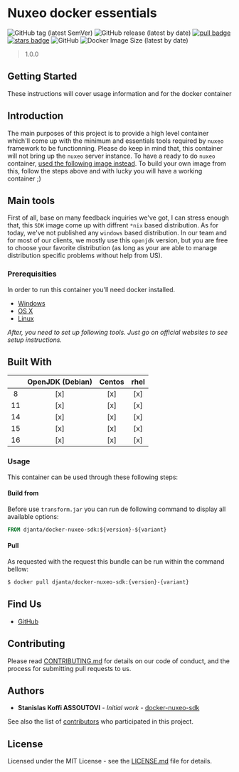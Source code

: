# Nuxeo docker essentials

![GitHub tag (latest SemVer)](https://img.shields.io/github/v/tag/djanta/docker-nuxeo-sdk)
![GitHub release (latest by date)](https://img.shields.io/github/v/release/djanta/docker-nuxeo-sdk?color=brightgreen&include_prereleases)
[![pull badge](https://img.shields.io/docker/pulls/djanta/nuxeo-sdk.svg)](https://github.com/djanta/docker-nuxeo-sdk)
[![stars badge](https://img.shields.io/docker/stars/djanta/nuxeo-sdk.svg)](https://github.com/djanta/docker-nuxeo-sdk)
![GitHub](https://img.shields.io/github/license/djanta/docker-nuxeo-sdk?color=brightgreen)
![Docker Image Size (latest by date)](https://img.shields.io/docker/image-size/djanta/nuxeo-sdk)

> 1.0.0

## Getting Started

These instructions will cover usage information and for the docker container 

## Introduction
The main purposes of this project is to provide a high level container which'll come up with the minimum and essentials tools required by `nuxeo` 
framework to be functionning. Please do keep in mind that, this container will not bring up the `nuxeo` server instance. To have a ready to do `nuxeo`
container, [used the following image instead](https://github.com/djanta/docker-nuxeo-server).
To build your own image from this, follow the steps above and with lucky you will have a working container ;)

## Main tools

First of all, base on many feedback inquiries we've got, I can stress enough that, this `SDK` image come up with diffrent `*nix` based distribution.
As for today, we've not published any `windows` based distribution. In our team and for most of our clients, we mostly use this `openjdk` version, but you are free to
choose your favorite distribution (as long as your are able to manage distribution specific problems without help from
US).

### Prerequisities

In order to run this container you'll need docker installed.

* [Windows](https://docs.docker.com/windows/started)
* [OS X](https://docs.docker.com/mac/started/)
* [Linux](https://docs.docker.com/linux/started/)

_*After, you need to set up following tools. Just go on official websites to see setup instructions.*_

## Built With

| | OpenJDK (Debian)   |      Centos     |  rhel |
|:----------:|:----------:|:-------------:|:---------:|
|8| [x] |  [x] | [x] |
|11| [x] |  [x] | [x] |
|14| [x] |  [x] | [x] |
|15| [x] |  [x] | [x] |
|16| [x] |  [x] | [x] |


### Usage
This container can be used through these following steps:

#### Build from
Before use `transform.jar` you can run de following command to display all available options:

```dockerfile
FROM djanta/docker-nuxeo-sdk:${version}-${variant}
```

#### Pull
As requested with the request this bundle can be run within the command bellow:
```sh
$ docker pull djanta/docker-nuxeo-sdk:{version}-{variant}
``` 

## Find Us

* [GitHub](https://github.com/djanta/docker-nuxeo-sdk)

## Contributing

Please read [CONTRIBUTING.md](https://github.com/djanta/docker-nuxeo-sdk/blob/master/CONTRIBUTING.md) for details on our code of conduct, and the process for submitting pull requests to us.

## Authors

* **Stanislas Koffi ASSOUTOVI** - *Initial work* - [docker-nuxeo-sdk](https://github.com/stanislaska)

See also the list of [contributors](https://github.com/djanta/docker-nuxeo-sdk/contributors) who participated in this project.

## License

Licensed under the MIT License - see the [LICENSE.md](https://github.com/djanta/docker-nuxeo-sdk/blob/master/LICENSE) file for details.
